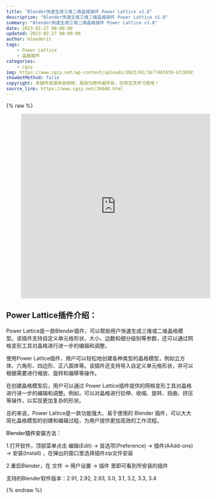 ```yaml
---
title: "Blender快速生成三维二维晶格插件 Power Lattice v1.8"
description: "Blender快速生成三维二维晶格插件 Power Lattice v1.8"
summary: "Blender快速生成三维二维晶格插件 Power Lattice v1.8"
date: 2023-02-27 00:00:00
updated: 2023-02-27 00:00:00
author: blenderit
tags: 
    - Power Lattice
    - 晶格插件
categories:
    - cgzy
img: https://www.cgzy.net/wp-content/uploads/2023/02/1677465559-bf2b585aaeb7a04.jpg
showGetMethod: false
copyright: 本插件资源来自网络，版权归原作者所有，仅供交流学习使用！
source_link: https://www.cgzy.net/26668.html
---
```


{% raw %}
<div class="wp-block-pandastudio-youku youku_video_wrap" ratio="16vs9"><figure><iframe height="498" width="510" src="https://player.youku.com/embed/XNTk0NDc5NTcxNg==" frameborder="0"></iframe></figure></div><div class="wp-block-pandastudio-title"><div class="title_style_01"><h2 id="h2-0">Power Lattice插件介绍：</h2></div></div><p class="is-style-text-indent-2em">Power Lattice是一款Blender插件，可以帮助用户快速生成三维或二维晶格模型。该插件支持自定义单元格形状、大小、边数和细分级别等参数，还可以通过网格变形工具对晶格进行进一步的编辑和调整。</p><p>使用Power Lattice插件，用户可以轻松地创建各种类型的晶格模型，例如立方体、六角形、四边形、正八面体等。该插件还支持导入自定义单元格形状，并可以根据需要进行缩放、旋转和偏移等操作。</p><p>在创建晶格模型后，用户可以通过 Power Lattice插件提供的网格变形工具对晶格进行进一步的编辑和调整。例如，可以对晶格进行拉伸、收缩、旋转、扭曲、挤压等操作，以实现更加复杂的形状。</p><p>总的来说，Power Lattice是一款功能强大、易于使用的 Blender 插件，可以大大简化晶格模型的创建和编辑过程，为用户提供更加高效的工作流程。</p><p><mark style="background-color:rgba(0, 0, 0, 0)" class="has-inline-color has-vivid-red-color">Blender插件安装方法：</mark></p><p>1.打开软件，顶部菜单点击 编辑(Edit) → 首选项(Preference) → 插件(AAdd-ons) → 安装(Install) ，在弹出的窗口里选择插件zip文件安装</p><p>2.重启Blender，在 文件 → 用户设置 → 插件 里即可看到所安装的插件</p><div class="wp-block-pandastudio-tips"><div class="tip success "><p>支持的Blender软件版本：2.91, 2.92, 2.93, 3.0, 3.1, 3.2, 3.3, 3.4</p>
</div></div>
<div style="display: none">cgzy</div>
{% endraw %}